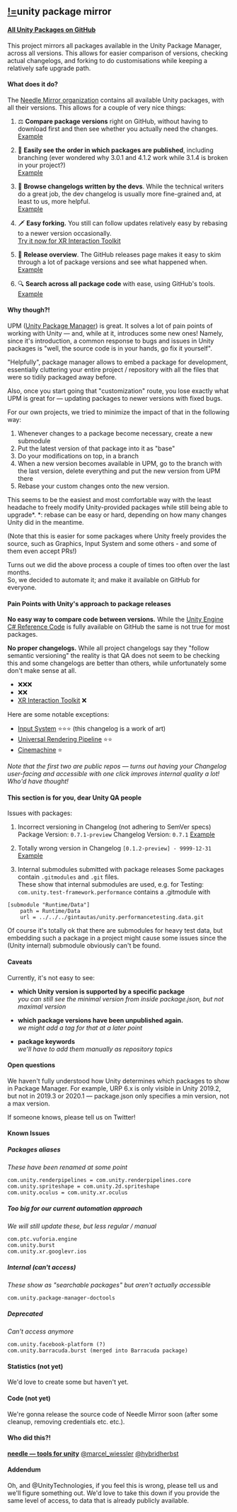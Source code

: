 ## <span class="logo"><a href="https://needle.tools">!=</a></span>unity package mirror

#### [All Unity Packages on GitHub](https://github.com/needle-mirror/)

This project mirrors all packages available in the Unity Package Manager, across all versions. This allows for easier comparison of versions, checking actual changelogs, and forking to do customisations while keeping a relatively safe upgrade path.

#### What does it do?

The [Needle Mirror organization](https://github.com/needle-mirror/) contains all available Unity packages, with all their versions.
This allows for a couple of very nice things:

1. ⚖️ <b>Compare package versions</b> right on GitHub, without having to download first and then see whether you actually need the changes.  
[Example](https://github.com/needle-mirror/com.unity.xr.arfoundation/compare/2019.3/4.0.0-preview.3...2019.2/3.1.3)

1. 🥇 <b>Easily see the order in which packages are published</b>, including branching
(ever wondered why 3.0.1 and 4.1.2 work while 3.1.4 is broken in your project?)  
[Example](https://github.com/needle-mirror/com.unity.xr.arfoundation/network)

1. 📇 <b>Browse changelogs written by the devs</b>. While the technical writers do a great job, the dev changelog is usually more fine-grained and, at least to us, more helpful.  
[Example](https://github.com/needle-mirror/com.unity.cinemachine/blob/master/CHANGELOG.md)

1. 🗡️ <b>Easy forking.</b> You still can follow updates relatively easy by rebasing to a newer version occasionally.  
[Try it now for XR Interaction Toolkit]()

1. 📜 <b>Release overview</b>. The GitHub releases page makes it easy to skim through a lot of package versions and see what happened when.  
[Example](https://github.com/needle-mirror/com.unity.xr.arfoundation/releases)

1. 🔍 <b>Search across all package code</b> with ease, using GitHub's tools.  
[Example](https://github.com/search?q=org%3Aneedle-mirror+9999&type=Code)

#### Why though?!

UPM ([Unity Package Manager](https://docs.unity3d.com/Manual/Packages.html))</b> is great. It solves a lot of pain points of working with Unity — and, while at it, introduces some new ones!
Namely, since it's introduction, a common response to bugs and issues in Unity packages is "well, the source code is in your hands, go fix it yourself".

"Helpfully", package manager allows to embed a package for development, essentially cluttering your entire project / repository with all the files that were so tidily packaged away before.

Also, once you start going that "customization" route, you lose exactly what UPM is great for — updating packages to newer versions with fixed bugs.

For our own projects, we tried to minimize the impact of that in the following way:

1. Whenever changes to a package become necessary, create a new submodule
1. Put the latest version of that package into it as "base"
1. Do your modifications on top, in a branch
1. When a new version becomes available in UPM, go to the branch with the last version, delete everything and put the new version from UPM there
1. Rebase your custom changes onto the new version.

This seems to be the easiest and most comfortable way with the least headache to freely modify Unity-provided packages while still being able to upgrade*.
*: rebase can be easy or hard, depending on how many changes Unity did in the meantime.

(Note that this is easier for some packages where Unity freely provides the source, such as Graphics, Input System and some others - and some of them even accept PRs!)

Turns out we did the above process a couple of times too often over the last months.  
So, we decided to automate it; and make it available on GitHub for everyone.

#### Pain Points with Unity's approach to package releases

<b>No easy way to compare code between versions.</b> While the [Unity Engine C# Reference Code](https://github.com/Unity-Technologies/UnityCsReference) is fully available on GitHub the same is not true for most packages.

<b>No proper changelogs.</b> While all project changelogs say they "follow semantic versioning" the reality is that QA does not seem to be checking this and some changelogs are better than others, while unfortunately some don't make sense at all.
- ❌❌❌
- ❌❌
- [XR Interaction Toolkit](https://github.com/needle-mirror/com.unity.xr.interaction.toolkit/blob/master/CHANGELOG.md) ❌

Here are some notable exceptions:
- [Input System](https://github.com/needle-mirror/com.unity.inputsystem/blob/master/CHANGELOG.md) ⭐⭐⭐ (this changelog is a work of art)
- [Universal Rendering Pipeline](https://github.com/needle-mirror/com.unity.render-pipelines.universal/blob/master/CHANGELOG.md) ⭐⭐
- [Cinemachine](https://github.com/needle-mirror/com.unity.cinemachine/blob/master/CHANGELOG.md) ⭐

<i>Note that the first two are public repos — turns out having your Changelog user-facing and accessible with one click improves internal quality a lot! Who'd have thought!</i>

#### This section is for you, dear Unity QA people

Issues with packages:

1. Incorrect versioning in Changelog (not adhering to SemVer specs)
Package Version: `0.7.1-preview`
Changelog Version: `0.7.1`
[Example](https://github.com/needle-mirror/com.unity.barracuda/releases/tag/0.7.1-preview)

1. Totally wrong version in Changelog
`[0.1.2-preview] - 9999-12-31`
[Example](https://github.com/needle-mirror/com.havok.physics/commit/65862f557de2d864877fa482426c4a6fc8577b7e)

1. Internal submodules submitted with package releases
Some packages contain `.gitmodules` and `.git` files.  
These show that internal submodules are used, e.g. for Testing:
`com.unity.test-framework.performance` contains a .gitmodule with
```
[submodule "Runtime/Data"]
    path = Runtime/Data
    url = ../../../gintautas/unity.performancetesting.data.git
```
Of course it's totally ok that there are submodules for heavy test data, but embedding such a package in a project might cause some issues since the (Unity internal) submodule obviously can't be found.

#### Caveats

Currently, it's not easy to see:  
- <b>which Unity version is supported by a specific package</b>  
<i>you can still see the minimal version from inside package.json, but not maximal version</i>

- <b>which package versions have been unpublished again.</b>  
<i>we might add a tag for that at a later point</i>

- <b>package keywords</b>  
<i>we'll have to add them manually as repository topics</i>

#### Open questions

We haven't fully understood how Unity determines which packages to show in Package Manager. 
For example, URP 6.x is only visible in Unity 2019.2, but not in 2019.3 or 2020.1 — package.json only specifies a min version, not a max version.  

If someone knows, please tell us on Twitter!

#### Known Issues

##### Packages aliases
<i>These have been renamed at some point</i>
```
com.unity.renderpipelines = com.unity.renderpipelines.core  
com.unity.spriteshape = com.unity.2d.spriteshape  
com.unity.oculus = com.unity.xr.oculus  
```

##### Too big for our current automation approach
<i>We will still update these, but less regular / manual</i>  

```
com.ptc.vuforia.engine  
com.unity.burst  
com.unity.xr.googlevr.ios  
```

##### Internal (can't access)
<i>These show as "searchable packages" but aren't actually accessible</i>  
```
com.unity.package-manager-doctools  
```

##### Deprecated
<i>Can't access anymore</i>
```
com.unity.facebook-platform (?)  
com.unity.barracuda.burst (merged into Barracuda package)  
```

#### Statistics (not yet)

We'd love to create some but haven't yet.

#### Code (not yet)

We're gonna release the source code of Needle Mirror soon (after some cleanup, removing credentials etc. etc.).

#### Who did this?!

<b>[needle — tools for unity](https://needle.tools)</b>
[@marcel_wiessler](https://twitter.com/marcel_wiessler)
[@hybridherbst](https://twitter.com/hybdridherbst)

#### Addendum

Oh, and @UnityTechnologies, if you feel this is wrong, please tell us and we'll figure something out. We'd love to take this down if you provide the same level of access, to data that is already publicly available.